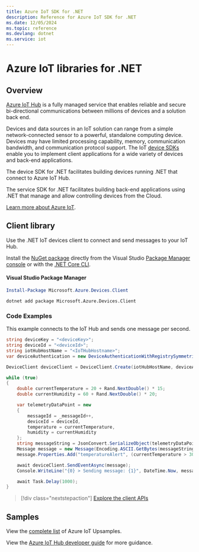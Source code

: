 ```yaml
---
title: Azure IoT SDK for .NET
description: Reference for Azure IoT SDK for .NET
ms.date: 12/05/2024
ms.topic: reference
ms.devlang: dotnet
ms.service: iot
---
```

# Azure IoT libraries for .NET

## Overview

[Azure IoT Hub](https://azure.microsoft.com/services/iot-hub/) is a fully managed service that enables reliable and secure bi-directional communications between millions of devices and a solution back end.

Devices and data sources in an IoT solution can range from a simple network-connected sensor to a powerful, standalone computing device. Devices may have limited processing capability, memory, communication bandwidth, and communication protocol support. The IoT [device SDKs](https://docs.microsoft.com/azure/iot-hub/iot-hub-devguide-sdks) enable you to implement client applications for a wide variety of devices and back-end applications.

The device SDK for .NET facilitates building devices running .NET that connect to Azure IoT Hub.

The service SDK for .NET facilitates building back-end applications using .NET that manage and allow controlling devices from the Cloud.

[Learn more about Azure IoT](https://docs.microsoft.com/azure/iot-hub/).


## Client library

Use the .NET IoT devices client to connect and send messages to your IoT Hub.

Install the [NuGet package]( https://www.nuget.org/packages/Microsoft.Azure.Devices.Client) directly from the Visual Studio [Package Manager console][PackageManager] or with the [.NET Core CLI][DotNetCLI].

#### Visual Studio Package Manager

```powershell
Install-Package Microsoft.Azure.Devices.Client
```

```dotnetcli
dotnet add package Microsoft.Azure.Devices.Client
```

### Code Examples 

This example connects to the IoT Hub and sends one message per second.

```csharp
string deviceKey = "<deviceKey>";
string deviceId = "<deviceId>";
string iotHubHostName = "<IoTHubHostname>";
var deviceAuthentication = new DeviceAuthenticationWithRegistrySymmetricKey(deviceId, deviceKey);

DeviceClient deviceClient = DeviceClient.Create(iotHubHostName, deviceAuthentication, TransportType.Mqtt);

while (true)
{
    double currentTemperature = 20 + Rand.NextDouble() * 15;
    double currentHumidity = 60 + Rand.NextDouble() * 20;

    var telemetryDataPoint = new
    {
        messageId = _messageId++,
        deviceId = deviceId,
        temperature = currentTemperature,
        humidity = currentHumidity
    };
    string messageString = JsonConvert.SerializeObject(telemetryDataPoint);
    Message message = new Message(Encoding.ASCII.GetBytes(messageString));
    message.Properties.Add("temperatureAlert", (currentTemperature > 30) ? "true" : "false");

    await deviceClient.SendEventAsync(message);
    Console.WriteLine("{0} > Sending message: {1}", DateTime.Now, messageString);

    await Task.Delay(1000);
}
```


> [!div class="nextstepaction"]
> [Explore the client APIs](/dotnet/api/overview/azure/iot/client)

## Samples

View the [complete list](https://azure.microsoft.com/resources/samples/?platform=dotnet&service=iot-hub) of Azure IoT Upsamples.

View the [Azure IoT Hub developer guide](https://docs.microsoft.com/azure/iot-hub/iot-hub-devguide) for more guidance.

[PackageManager]: https://docs.microsoft.com/nuget/tools/package-manager-console
[DotNetCLI]: https://docs.microsoft.com/dotnet/core/tools/dotnet-add-package